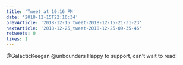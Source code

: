 ```yaml
---
title: 'Tweet at 10:16 PM'
date: '2018-12-15T22:16:34'
prevArticle: '2018-12-15_tweet-2018-12-15-21-31-23'
nextArticle: '2018-12-25_tweet-2018-12-25-09-35-46'
retweets: 0
likes: 1
---
```

@GalacticKeegan @unbounders Happy to support, can't wait to read!